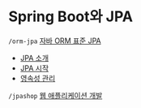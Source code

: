 # Spring Boot와 JPA

`/orm-jpa` [자바 ORM 표준 JPA](https://github.com/jmxx219/SpringJPA/blob/main/orm-jpa)
- [JPA 소개](https://github.com/jmxx219/SpringJPA/blob/main/orm-jpa/JPA%20%EC%86%8C%EA%B0%9C.md)
- [JPA 시작](https://github.com/jmxx219/SpringJPA/blob/main/orm-jpa/ex1-hello-jpa/README.md)
- [영속성 관리](https://github.com/jmxx219/SpringJPA/blob/main/orm-jpa/%EC%98%81%EC%86%8D%EC%84%B1%20%EA%B4%80%EB%A6%AC.md)

`/jpashop`
[웹 애플리케이션 개발](https://github.com/jmxx219/SpringJPA/blob/main/jpashop/README.md)
